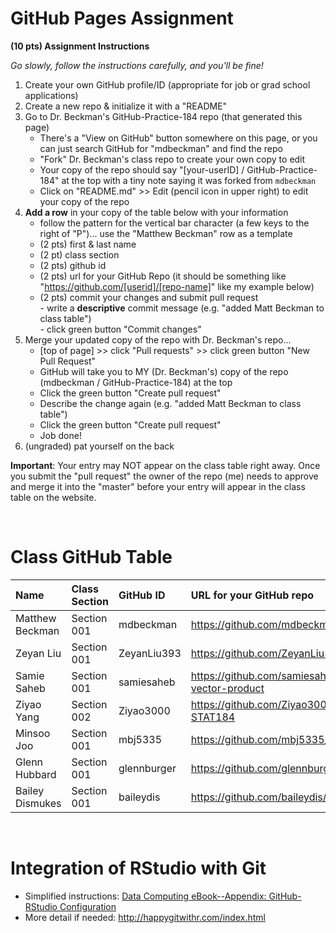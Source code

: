 
# GitHub Pages Assignment

**(10 pts) Assignment Instructions**

*Go slowly, follow the instructions carefully, and you'll be fine!*

1. Create your own GitHub profile/ID (appropriate for job or grad school applications)  
2. Create a new repo & initialize it with a "README" 
3. Go to Dr. Beckman's GitHub-Practice-184 repo (that generated this page)  
    - There's a "View on GitHub" button somewhere on this page, or you can just search GitHub for "mdbeckman" and find the repo
    - "Fork" Dr. Beckman's class repo to create your own copy to edit
    - Your copy of the repo should say "[your-userID] / GitHub-Practice-184" at the top with a tiny note saying it was forked from `mdbeckman`
    - Click on "README.md" >> Edit (pencil icon in upper right) to edit your copy of the repo
4. **Add a row** in your copy of the table below with your information 
    - follow the pattern for the vertical bar character (a few keys to the right of "P")... use the "Matthew Beckman" row as a template
    - (2 pts) first & last name  
    - (2 pt)  class section
    - (2 pts) github id  
    - (2 pts) url for your GitHub Repo (it should be something like "https://github.com/[userid]/[repo-name]" like my example below)
    - (2 pts) commit your changes and submit pull request   
          - write a **descriptive** commit message (e.g. "added Matt Beckman to class table")  
          - click green button "Commit changes" 
5. Merge your updated copy of the repo with Dr. Beckman's repo...
    - [top of page] >> click "Pull requests" >> click green button "New Pull Request"
    - GitHub will take you to MY (Dr. Beckman's) copy of the repo (mdbeckman / GitHub-Practice-184) at the top
    - Click the green button "Create pull request"
    - Describe the change again (e.g. "added Matt Beckman to class table")
    - Click the green button "Create pull request"
    - Job done!
6. (ungraded) pat yourself on the back
 
**Important**: Your entry may NOT appear on the class table right away.  Once you submit the "pull request" the owner of the repo (me) needs to approve and merge it into the "master" before your entry will appear in the class table on the website. 

<br>

# Class GitHub Table 

| Name                    | Class Section     | GitHub ID            | URL for your GitHub repo                                 |  
|:------------------------|:------------------|:---------------------|:---------------------------------------------------------|  
| Matthew Beckman         | Section 001       | mdbeckman            | https://github.com/mdbeckman/dcData                      |  
| Zeyan Liu               | Section 001       | ZeyanLiu393          | https://github.com/ZeyanLiu393/Stat184                   | 
| Samie Saheb             | Section 001       | samiesaheb           | https://github.com/samiesaheb/3-d-vector-product         |
| Ziyao Yang              | Section 002       | Ziyao3000            | https://github.com/Ziyao3000/Ziyao-STAT184               |  
| Minsoo Joo              | Section 001       | mbj5335              | https://github.com/mbj5335/Artist-Joo                    |
| Glenn Hubbard           | Section 001       | glennburger          | https://github.com/glennburger/stat184                   |  
| Bailey Dismukes         | Section 001       | baileydis            | https://github.com/baileydis/STAT184                     |


<br>

# Integration of RStudio with Git

- Simplified instructions: [Data Computing eBook--Appendix: GitHub-RStudio Configuration](https://dtkaplan.github.io/DataComputingEbook/appendix-github-rstudio-configuration.html#appendix-github-rstudio-configuration)  
- More detail if needed: <http://happygitwithr.com/index.html>

